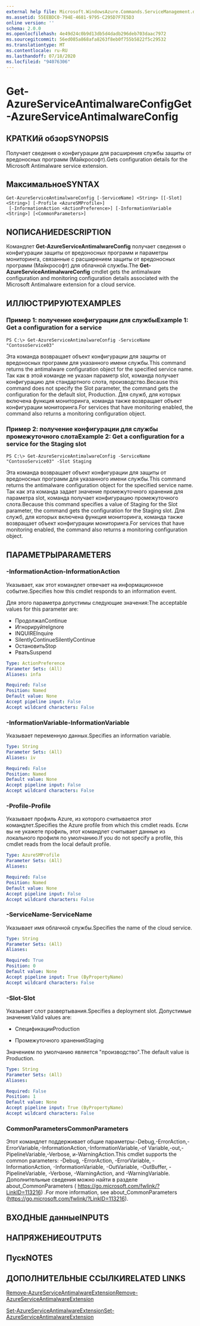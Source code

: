 ```yaml
---
external help file: Microsoft.WindowsAzure.Commands.ServiceManagement.dll-Help.xml
ms.assetid: 55EEBDC0-794E-4681-9795-C295D7F7E5D3
online version: ''
schema: 2.0.0
ms.openlocfilehash: 4e49d24c0b9d13db5d4dadb296deb703daac7972
ms.sourcegitcommit: 56ed085a868afa8263f8eb0f755b5822f5c29532
ms.translationtype: MT
ms.contentlocale: ru-RU
ms.lasthandoff: 07/18/2020
ms.locfileid: "94076306"
---
```

# <span data-ttu-id="922a9-101">Get-AzureServiceAntimalwareConfig</span><span class="sxs-lookup"><span data-stu-id="922a9-101">Get-AzureServiceAntimalwareConfig</span></span>

## <span data-ttu-id="922a9-102">КРАТКИй обзор</span><span class="sxs-lookup"><span data-stu-id="922a9-102">SYNOPSIS</span></span>
<span data-ttu-id="922a9-103">Получает сведения о конфигурации для расширения службы защиты от вредоносных программ (Майкрософт).</span><span class="sxs-lookup"><span data-stu-id="922a9-103">Gets configuration details for the Microsoft Antimalware service extension.</span></span>

## <span data-ttu-id="922a9-104">Максимальное</span><span class="sxs-lookup"><span data-stu-id="922a9-104">SYNTAX</span></span>

```
Get-AzureServiceAntimalwareConfig [-ServiceName] <String> [[-Slot] <String>] [-Profile <AzureSMProfile>]
 [-InformationAction <ActionPreference>] [-InformationVariable <String>] [<CommonParameters>]
```

## <span data-ttu-id="922a9-105">NОПИСАНИЕ</span><span class="sxs-lookup"><span data-stu-id="922a9-105">DESCRIPTION</span></span>
<span data-ttu-id="922a9-106">Командлет **Get-AzureServiceAntimalwareConfig** получает сведения о конфигурации защиты от вредоносных программ и параметры мониторинга, связанные с расширением защиты от вредоносных программ (Майкрософт) для облачной службы.</span><span class="sxs-lookup"><span data-stu-id="922a9-106">The **Get-AzureServiceAntimalwareConfig** cmdlet gets the antimalware configuration and monitoring configuration details associated with the Microsoft Antimalware extension for a cloud service.</span></span>

## <span data-ttu-id="922a9-107">ИЛЛЮСТРИРУЮТ</span><span class="sxs-lookup"><span data-stu-id="922a9-107">EXAMPLES</span></span>

### <span data-ttu-id="922a9-108">Пример 1: получение конфигурации для службы</span><span class="sxs-lookup"><span data-stu-id="922a9-108">Example 1: Get a configuration for a service</span></span>
```
PS C:\> Get-AzureServiceAntimalwareConfig -ServiceName "ContosoService03"
```

<span data-ttu-id="922a9-109">Эта команда возвращает объект конфигурации для защиты от вредоносных программ для указанного имени службы.</span><span class="sxs-lookup"><span data-stu-id="922a9-109">This command returns the antimalware configuration object for the specified service name.</span></span>
<span data-ttu-id="922a9-110">Так как в этой команде не указан параметр slot, команда получает конфигурацию для стандартного слота, производство.</span><span class="sxs-lookup"><span data-stu-id="922a9-110">Because this command does not specify the Slot parameter, the command gets the configuration for the default slot, Production.</span></span>
<span data-ttu-id="922a9-111">Для служб, для которых включена функция мониторинга, команда также возвращает объект конфигурации мониторинга.</span><span class="sxs-lookup"><span data-stu-id="922a9-111">For services that have monitoring enabled, the command also returns a monitoring configuration object.</span></span>

### <span data-ttu-id="922a9-112">Пример 2: получение конфигурации для службы промежуточного слота</span><span class="sxs-lookup"><span data-stu-id="922a9-112">Example 2: Get a configuration for a service for the Staging slot</span></span>
```
PS C:\> Get-AzureServiceAntimalwareConfig -ServiceName "ContosoService03" -Slot Staging
```

<span data-ttu-id="922a9-113">Эта команда возвращает объект конфигурации для защиты от вредоносных программ для указанного имени службы.</span><span class="sxs-lookup"><span data-stu-id="922a9-113">This command returns the antimalware configuration object for the specified service name.</span></span>
<span data-ttu-id="922a9-114">Так как эта команда задает значение промежуточного хранения для параметра slot, команда получает конфигурацию промежуточного слота.</span><span class="sxs-lookup"><span data-stu-id="922a9-114">Because this command specifies a value of Staging for the Slot parameter, the command gets the configuration for the Staging slot.</span></span>
<span data-ttu-id="922a9-115">Для служб, для которых включена функция мониторинга, команда также возвращает объект конфигурации мониторинга.</span><span class="sxs-lookup"><span data-stu-id="922a9-115">For services that have monitoring enabled, the command also returns a monitoring configuration object.</span></span>

## <span data-ttu-id="922a9-116">ПАРАМЕТРЫ</span><span class="sxs-lookup"><span data-stu-id="922a9-116">PARAMETERS</span></span>

### <span data-ttu-id="922a9-117">-InformationAction</span><span class="sxs-lookup"><span data-stu-id="922a9-117">-InformationAction</span></span>
<span data-ttu-id="922a9-118">Указывает, как этот командлет отвечает на информационное событие.</span><span class="sxs-lookup"><span data-stu-id="922a9-118">Specifies how this cmdlet responds to an information event.</span></span>

<span data-ttu-id="922a9-119">Для этого параметра допустимы следующие значения:</span><span class="sxs-lookup"><span data-stu-id="922a9-119">The acceptable values for this parameter are:</span></span>

- <span data-ttu-id="922a9-120">Продолжал</span><span class="sxs-lookup"><span data-stu-id="922a9-120">Continue</span></span>
- <span data-ttu-id="922a9-121">Игнорируйте</span><span class="sxs-lookup"><span data-stu-id="922a9-121">Ignore</span></span>
- <span data-ttu-id="922a9-122">INQUIRE</span><span class="sxs-lookup"><span data-stu-id="922a9-122">Inquire</span></span>
- <span data-ttu-id="922a9-123">SilentlyContinue</span><span class="sxs-lookup"><span data-stu-id="922a9-123">SilentlyContinue</span></span>
- <span data-ttu-id="922a9-124">Остановить</span><span class="sxs-lookup"><span data-stu-id="922a9-124">Stop</span></span>
- <span data-ttu-id="922a9-125">Рвать</span><span class="sxs-lookup"><span data-stu-id="922a9-125">Suspend</span></span>

```yaml
Type: ActionPreference
Parameter Sets: (All)
Aliases: infa

Required: False
Position: Named
Default value: None
Accept pipeline input: False
Accept wildcard characters: False
```

### <span data-ttu-id="922a9-126">-InformationVariable</span><span class="sxs-lookup"><span data-stu-id="922a9-126">-InformationVariable</span></span>
<span data-ttu-id="922a9-127">Указывает переменную данных.</span><span class="sxs-lookup"><span data-stu-id="922a9-127">Specifies an information variable.</span></span>

```yaml
Type: String
Parameter Sets: (All)
Aliases: iv

Required: False
Position: Named
Default value: None
Accept pipeline input: False
Accept wildcard characters: False
```

### <span data-ttu-id="922a9-128">-Profile</span><span class="sxs-lookup"><span data-stu-id="922a9-128">-Profile</span></span>
<span data-ttu-id="922a9-129">Указывает профиль Azure, из которого считывается этот командлет.</span><span class="sxs-lookup"><span data-stu-id="922a9-129">Specifies the Azure profile from which this cmdlet reads.</span></span>
<span data-ttu-id="922a9-130">Если вы не укажете профиль, этот командлет считывает данные из локального профиля по умолчанию.</span><span class="sxs-lookup"><span data-stu-id="922a9-130">If you do not specify a profile, this cmdlet reads from the local default profile.</span></span>

```yaml
Type: AzureSMProfile
Parameter Sets: (All)
Aliases: 

Required: False
Position: Named
Default value: None
Accept pipeline input: False
Accept wildcard characters: False
```

### <span data-ttu-id="922a9-131">-ServiceName</span><span class="sxs-lookup"><span data-stu-id="922a9-131">-ServiceName</span></span>
<span data-ttu-id="922a9-132">Указывает имя облачной службы.</span><span class="sxs-lookup"><span data-stu-id="922a9-132">Specifies the name of the cloud service.</span></span>

```yaml
Type: String
Parameter Sets: (All)
Aliases: 

Required: True
Position: 0
Default value: None
Accept pipeline input: True (ByPropertyName)
Accept wildcard characters: False
```

### <span data-ttu-id="922a9-133">-Slot</span><span class="sxs-lookup"><span data-stu-id="922a9-133">-Slot</span></span>
<span data-ttu-id="922a9-134">Указывает слот развертывания.</span><span class="sxs-lookup"><span data-stu-id="922a9-134">Specifies a deployment slot.</span></span>
<span data-ttu-id="922a9-135">Допустимые значения:</span><span class="sxs-lookup"><span data-stu-id="922a9-135">Valid values are:</span></span> 


- <span data-ttu-id="922a9-136">Спецификации</span><span class="sxs-lookup"><span data-stu-id="922a9-136">Production</span></span>

- <span data-ttu-id="922a9-137">Промежуточного хранения</span><span class="sxs-lookup"><span data-stu-id="922a9-137">Staging</span></span>


<span data-ttu-id="922a9-138">Значением по умолчанию является "производство".</span><span class="sxs-lookup"><span data-stu-id="922a9-138">The default value is Production.</span></span>

```yaml
Type: String
Parameter Sets: (All)
Aliases: 

Required: False
Position: 1
Default value: None
Accept pipeline input: True (ByPropertyName)
Accept wildcard characters: False
```

### <span data-ttu-id="922a9-139">CommonParameters</span><span class="sxs-lookup"><span data-stu-id="922a9-139">CommonParameters</span></span>
<span data-ttu-id="922a9-140">Этот командлет поддерживает общие параметры:-Debug,-ErrorAction,-ErrorVariable,-InformationAction,-InformationVariable,-of Variable,-out,-PipelineVariable,-Verbose, и-WarningAction.</span><span class="sxs-lookup"><span data-stu-id="922a9-140">This cmdlet supports the common parameters: -Debug, -ErrorAction, -ErrorVariable, -InformationAction, -InformationVariable, -OutVariable, -OutBuffer, -PipelineVariable, -Verbose, -WarningAction, and -WarningVariable.</span></span> <span data-ttu-id="922a9-141">Дополнительные сведения можно найти в разделе about_CommonParameters ( https://go.microsoft.com/fwlink/?LinkID=113216) .</span><span class="sxs-lookup"><span data-stu-id="922a9-141">For more information, see about_CommonParameters (https://go.microsoft.com/fwlink/?LinkID=113216).</span></span>

## <span data-ttu-id="922a9-142">ВХОДНЫЕ данные</span><span class="sxs-lookup"><span data-stu-id="922a9-142">INPUTS</span></span>

## <span data-ttu-id="922a9-143">НАПРЯЖЕНИЕ</span><span class="sxs-lookup"><span data-stu-id="922a9-143">OUTPUTS</span></span>

## <span data-ttu-id="922a9-144">Пуск</span><span class="sxs-lookup"><span data-stu-id="922a9-144">NOTES</span></span>

## <span data-ttu-id="922a9-145">ДОПОЛНИТЕЛЬНЫЕ ССЫЛКИ</span><span class="sxs-lookup"><span data-stu-id="922a9-145">RELATED LINKS</span></span>

[<span data-ttu-id="922a9-146">Remove-AzureServiceAntimalwareExtension</span><span class="sxs-lookup"><span data-stu-id="922a9-146">Remove-AzureServiceAntimalwareExtension</span></span>](./Remove-AzureServiceAntimalwareExtension.md)

[<span data-ttu-id="922a9-147">Set-AzureServiceAntimalwareExtension</span><span class="sxs-lookup"><span data-stu-id="922a9-147">Set-AzureServiceAntimalwareExtension</span></span>](./Set-AzureServiceAntimalwareExtension.md)


